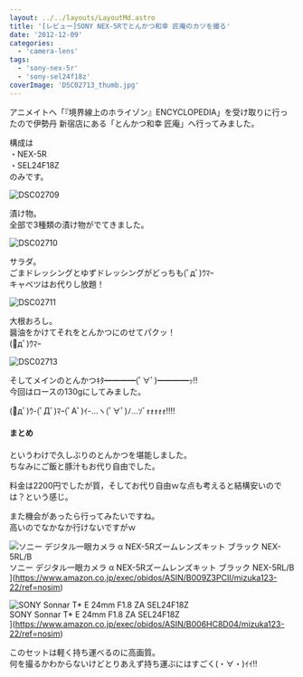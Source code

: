 ```yaml
---
layout: ../../layouts/LayoutMd.astro
title: '[レビュー]SONY NEX-5Rでとんかつ和幸 匠庵のカツを撮る'
date: '2012-12-09'
categories:
  - 'camera-lens'
tags:
  - 'sony-nex-5r'
  - 'sony-sel24f18z'
coverImage: 'DSC02713_thumb.jpg'
---
```


アニメイトへ「『境界線上のホライゾン』ENCYCLOPEDIA」を受け取りに行ったので伊勢丹 新宿店にある「とんかつ和幸 匠庵」へ行ってみました。

構成は  
・NEX-5R  
・SEL24F18Z  
のみです。

![DSC02709](/archive/images/DSC02709_thumb.jpg 'DSC02709')

漬け物。  
全部で3種類の漬け物がでてきました。

![DSC02710](/archive/images/DSC02710_thumb.jpg 'DSC02710')

サラダ。  
ごまドレッシングとゆずドレッシングがどっちも(ﾟдﾟ)ｳﾏｰ  
キャベツはお代りし放題！

![DSC02711](/archive/images/DSC02711_thumb.jpg 'DSC02711')

大根おろし。  
醤油をかけてそれをとんかつにのせてパクッ！  
(ﾟдﾟ)ｳﾏｰ

![DSC02713](/archive/images/DSC02713_thumb.jpg 'DSC02713')

そしてメインのとんかつｷﾀ━━━━(ﾟ∀ﾟ)━━━━ｯ!!  
今回はロースの130gにしてみました。

(ﾟдﾟ)ｳ-(ﾟДﾟ)ﾏｰ(ﾟAﾟ)ｲ-…ヽ(ﾟ∀ﾟ)ﾉ…ｿﾞｫｫｫｫｫ!!!!

#### まとめ

というわけで久しぶりのとんかつを堪能しました。  
ちなみにご飯と豚汁もお代り自由でした。

料金は2200円でしたが質，そしてお代り自由ｗな点も考えると結構安いのでは？という感じ。

また機会があったら行ってみたいですね。  
高いのでなかなか行けないですがｗ

![ソニー デジタル一眼カメラ α NEX-5Rズームレンズキット ブラック NEX-5RL/B](/archive/images/41Ihx2NlCKL._SL160_.jpg)  
ソニー デジタル一眼カメラ α NEX-5Rズームレンズキット ブラック NEX-5RL/B  
](https://www.amazon.co.jp/exec/obidos/ASIN/B009Z3PCII/mizuka123-22/ref=nosim)

![SONY Sonnar T* E 24mm F1.8 ZA SEL24F18Z](/archive/images/410KeggzDDL._SL160_.jpg)  
SONY Sonnar T\* E 24mm F1.8 ZA SEL24F18Z  
](https://www.amazon.co.jp/exec/obidos/ASIN/B006HC8D04/mizuka123-22/ref=nosim)

このセットは軽く持ち運べるのに高画質。  
何を撮るかわからないけどとりあえず持ち運ぶにはすごく(・∀・)ｲｲ!!
